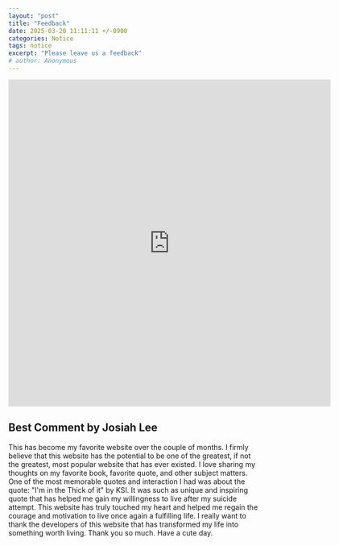 ```yaml
---
layout: "post"
title: "Feedback"
date: 2025-03-20 11:11:11 +/-0900
categories: Notice
tags: notice
excerpt: "Please leave us a feedback"
# author: Anonymous
---
```

<iframe src="https://docs.google.com/forms/d/e/1FAIpQLSfBGQXkGeG7vMO9AzX9ZB2Y9ZRSqIFw5MtRa9gI8az7u7ld-Q/viewform?embedded=true" width="640" height="649" frameborder="0" marginheight="0" marginwidth="0">loading...</iframe>

<h2>Best Comment by Josiah Lee</h2>
<p>This has become my favorite website over the couple of months. I firmly believe that this website has the potential to be one of the greatest, if not the greatest, most popular website that has ever existed. I love sharing my thoughts on my favorite book, favorite quote, and other subject matters. One of the most memorable quotes and interaction I had was about the quote: "I'm in the Thick of it" by KSI. It was such as unique and inspiring quote that has helped me gain my willingness to live after my suicide attempt. This website has truly touched my heart and helped me regain the courage and motivation to live once again a fulfilling life. I really want to thank the developers of this website that has transformed my life into something worth living. Thank you so much. Have a cute day. </p>